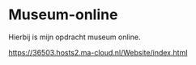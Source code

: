 # Museum-online

Hierbij is mijn opdracht museum online.


https://36503.hosts2.ma-cloud.nl/Website/index.html
